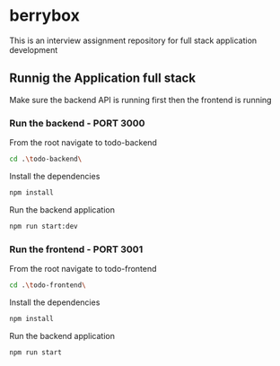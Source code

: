 # berrybox
This is an interview assignment repository for full stack application development
## Runnig the Application full stack
Make sure the backend API is running first then the frontend is running
### Run the backend - PORT 3000
From the root navigate to todo-backend 
```bash
cd .\todo-backend\
```
Install the dependencies
```bash
npm install
```
Run the backend application
```bash
npm run start:dev
```

### Run the frontend - PORT 3001
From the root navigate to todo-frontend 
```bash
cd .\todo-frontend\
```
Install the dependencies
```bash
npm install
```
Run the backend application
```bash
npm run start
```
